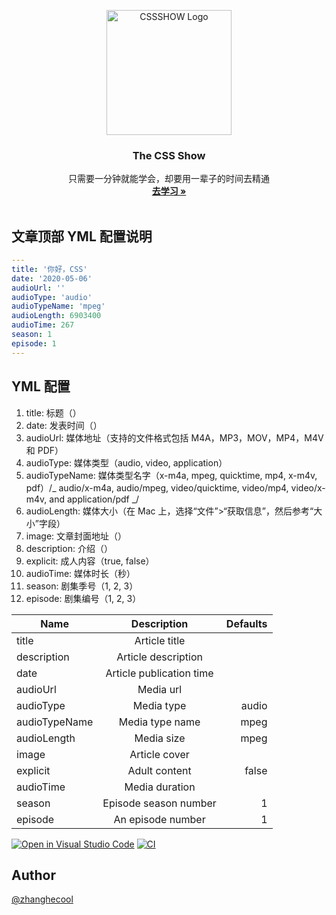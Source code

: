 <p align="center">
  <a href="https://css.show/">
    <img src="https://cdn.jsdelivr.net/gh/zhanghecool/cssdotshow@main/public/images/CSSSHOW.svg" alt="CSSSHOW Logo" width="200">
  </a>
</p>

<h3 align="center">The CSS Show</h3>

<p align="center">
  只需要一分钟就能学会，却要用一辈子的时间去精通
  <br>
  <a href="https://css.show/"><strong>去学习 »</strong></a>
  <br>
  <br>
</p>

## 文章顶部 YML 配置说明

```yml
---
title: '你好，CSS'
date: '2020-05-06'
audioUrl: ''
audioType: 'audio'
audioTypeName: 'mpeg'
audioLength: 6903400
audioTime: 267
season: 1
episode: 1
---

```

## YML 配置

1. title: 标题（）
2. date: 发表时间（）
3. audioUrl: 媒体地址（支持的文件格式包括 M4A，MP3，MOV，MP4，M4V 和 PDF）
4. audioType: 媒体类型（audio, video, application）
5. audioTypeName: 媒体类型名字（x-m4a, mpeg, quicktime, mp4, x-m4v, pdf）/_ audio/x-m4a, audio/mpeg, video/quicktime, video/mp4, video/x-m4v, and application/pdf _/
6. audioLength: 媒体大小（在 Mac 上，选择“文件”>“获取信息”，然后参考“大小”字段）
7. image: 文章封面地址（）
8. description: 介绍（）
9. explicit: 成人内容（true, false）
10. audioTime: 媒体时长（秒）
11. season: 剧集季号（1, 2, 3）
12. episode: 剧集编号（1, 2, 3）

| Name          |       Description        | Defaults |
| ------------- | :----------------------: | -------: |
| title         |      Article title       |          |
| description   |   Article description    |          |
| date          | Article publication time |          |
| audioUrl      |        Media url         |          |
| audioType     |        Media type        |    audio |
| audioTypeName |     Media type name      |     mpeg |
| audioLength   |        Media size        |     mpeg |
| image         |      Article cover       |          |
| explicit      |      Adult content       |    false |
| audioTime     |      Media duration      |          |
| season        |  Episode season number   |        1 |
| episode       |    An episode number     |        1 |

[![Open in Visual Studio Code](https://open.vscode.dev/badges/open-in-vscode.svg)](https://open.vscode.dev/zhanghecool/cssdotshow)
[![CI](https://github.com/zhanghecool/cssdotshow/actions/workflows/ci.yml/badge.svg)](https://github.com/zhanghecool/cssdotshow/actions/workflows/ci.yml)

## Author

[@zhanghecool](https://github.com/zhanghecool)
